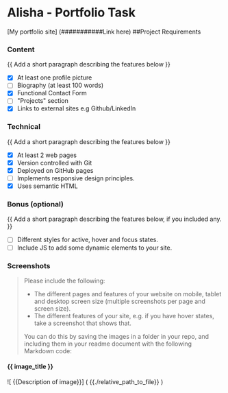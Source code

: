 # Alisha - Portfolio Task

[My portfolio site] (###########Link here)
##Project Requirements

### Content
{{ Add a short paragraph describing the features below }}
- [X] At least one profile picture
- [ ] Biography (at least 100 words)
- [X] Functional Contact Form
- [ ] "Projects" section
- [X] Links to external sites e.g Github/LinkedIn

### Technical 
{{ Add a short paragraph describing the features below }}

- [X] At least 2 web pages
- [X] Version controlled with Git
- [X] Deployed on GitHub pages
- [ ] Implements responsive design principles.
- [X] Uses semantic HTML

### Bonus (optional)
{{ Add a short paragraph describing the features below, if you included any. }}
- [ ] Different styles for active, hover and focus states.
- [ ] Include JS to add some dynamic elements to your site.

### Screenshots
> Please include the following:
> - The different pages and features of your website on mobile, tablet and desktop screen size (multiple screenshots per page and screen size).
> - The different features of your site, e.g. if you have hover states, take a screenshot that shows that. 
>
> You can do this by saving the images in a folder in your repo, and including them in your readme document with the following Markdown code:
#### {{ image_title }}
![ {{Description of image}}] ( {{./relative_path_to_file}} )